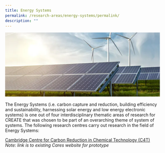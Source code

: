 ```yaml
---
title: Energy Systems
permalink: /research-areas/energy-systems/permalink/
description: ""
---
```




![](/images/Research%20Areas/EnergySystems.png)

The Energy Systems (i.e. carbon capture and reduction, building efficiency and sustainability, harnessing solar energy and low energy electronic systems) is one out of four interdisciplinary thematic areas of research for CREATE that was chosen to be part of an overarching theme of system of systems. The following research centres carry out research in the field of Energy Systems:


[Cambridge Centre for Carbon Reduction in Chemical Technology (C4T)](https://safe.menlosecurity.com/https://www.create.edu.sg/about-create/research-centres/cares)   
*Note: link is to existing Cares website for prototype*
